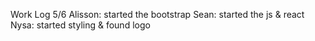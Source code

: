 Work Log
5/6
Alisson: started the bootstrap
Sean: started the js & react
Nysa: started styling & found logo